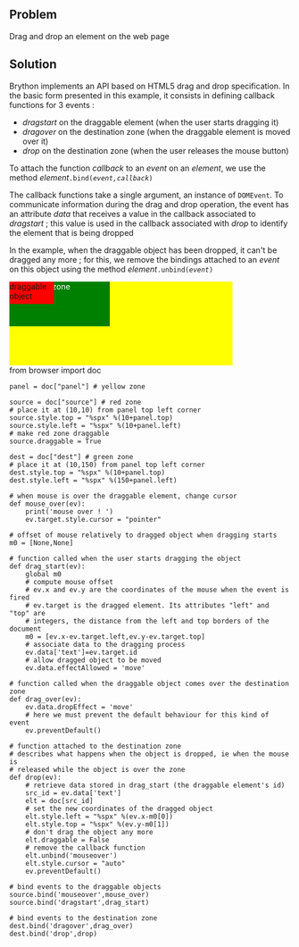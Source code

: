 Problem
-------
Drag and drop an element on the web page


Solution
--------

Brython implements an API based on HTML5 drag and drop specification. In the basic form presented in this example, it consists in defining callback functions for 3 events :
- _dragstart_ on the draggable element (when the user starts dragging it)
- _dragover_ on the destination zone (when the draggable element is moved over it)
- _drop_ on the destination zone (when the user releases the mouse button)

To attach the function _callback_ to an _event_ on an _element_, we use the method _element_<code>.bind(_event,callback_)</code>

The callback functions take a single argument, an instance of `DOMEvent`. To communicate information during the drag and drop operation, the event has an attribute _data_ that receives a value in the callback associated to _dragstart_ ; this value is used in the callback associated with _drop_ to identify the element that is being dropped

In the example, when the draggable object has been dropped, it can't be dragged any more ; for this, we remove the bindings attached to an _event_ on this object using the method _element_<code>.unbind(_event_)</code>

<div style="width:400px;height:150px;background-color:yellow" id="panel">
<div id="dest" style="position:absolute;width:180px;height:80px;background-color:green;color:white;">destination zone</div>
<div id="source" style="position:absolute;width:80px;height:40px;background-color:red;">draggable object</div>
</div>

<div id="py_source">
    from browser import doc

    panel = doc["panel"] # yellow zone
    
    source = doc["source"] # red zone
    # place it at (10,10) from panel top left corner
    source.style.top = "%spx" %(10+panel.top)
    source.style.left = "%spx" %(10+panel.left)
    # make red zone draggable
    source.draggable = True
    
    dest = doc["dest"] # green zone
    # place it at (10,150) from panel top left corner
    dest.style.top = "%spx" %(10+panel.top)
    dest.style.left = "%spx" %(150+panel.left)
    
    # when mouse is over the draggable element, change cursor
    def mouse_over(ev):
        print('mouse over ! ')
        ev.target.style.cursor = "pointer"
    
    # offset of mouse relatively to dragged object when dragging starts
    m0 = [None,None]
    
    # function called when the user starts dragging the object
    def drag_start(ev):
        global m0
        # compute mouse offset
        # ev.x and ev.y are the coordinates of the mouse when the event is fired
        # ev.target is the dragged element. Its attributes "left" and "top" are
        # integers, the distance from the left and top borders of the document
        m0 = [ev.x-ev.target.left,ev.y-ev.target.top]
        # associate data to the dragging process
        ev.data['text']=ev.target.id
        # allow dragged object to be moved
        ev.data.effectAllowed = 'move'
    
    # function called when the draggable object comes over the destination zone
    def drag_over(ev):
        ev.data.dropEffect = 'move'
        # here we must prevent the default behaviour for this kind of event
        ev.preventDefault()
    
    # function attached to the destination zone
    # describes what happens when the object is dropped, ie when the mouse is
    # released while the object is over the zone    
    def drop(ev):
        # retrieve data stored in drag_start (the draggable element's id)
        src_id = ev.data['text']
        elt = doc[src_id]
        # set the new coordinates of the dragged object
        elt.style.left = "%spx" %(ev.x-m0[0])
        elt.style.top = "%spx" %(ev.y-m0[1])
        # don't drag the object any more
        elt.draggable = False
        # remove the callback function
        elt.unbind('mouseover')
        elt.style.cursor = "auto"
        ev.preventDefault()

    # bind events to the draggable objects    
    source.bind('mouseover',mouse_over)
    source.bind('dragstart',drag_start)

    # bind events to the destination zone    
    dest.bind('dragover',drag_over)
    dest.bind('drop',drop)
    
</div>


<script type="text/python3" id="py_source">
exec(doc['py_source'].text)
</script>    
